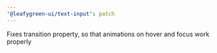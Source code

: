 ```yaml
---
'@leafygreen-ui/text-input': patch
---
```


Fixes transition property, so that animations on hover and focus work properly
